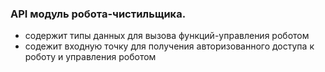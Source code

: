 ### API модуль робота-чистильщика. 
- содержит типы данных для вызова функций-управления роботом
- содежит входную точку для получения авторизованного доступа к роботу и управления роботом